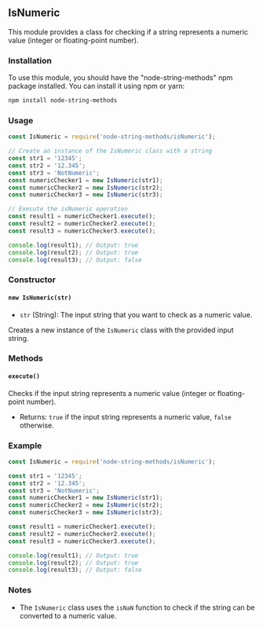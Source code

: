 ## IsNumeric

This module provides a class for checking if a string represents a numeric value (integer or floating-point number).

### Installation

To use this module, you should have the "node-string-methods" npm package installed. You can install it using npm or yarn:

```bash
npm install node-string-methods
```

### Usage

```javascript
const IsNumeric = require('node-string-methods/isNumeric');

// Create an instance of the IsNumeric class with a string
const str1 = '12345';
const str2 = '12.345';
const str3 = 'NotNumeric';
const numericChecker1 = new IsNumeric(str1);
const numericChecker2 = new IsNumeric(str2);
const numericChecker3 = new IsNumeric(str3);

// Execute the isNumeric operation
const result1 = numericChecker1.execute();
const result2 = numericChecker2.execute();
const result3 = numericChecker3.execute();

console.log(result1); // Output: true
console.log(result2); // Output: true
console.log(result3); // Output: false
```

### Constructor

#### `new IsNumeric(str)`

- `str` (String): The input string that you want to check as a numeric value.

Creates a new instance of the `IsNumeric` class with the provided input string.

### Methods

#### `execute()`

Checks if the input string represents a numeric value (integer or floating-point number).

- Returns: `true` if the input string represents a numeric value, `false` otherwise.

### Example

```javascript
const IsNumeric = require('node-string-methods/isNumeric');

const str1 = '12345';
const str2 = '12.345';
const str3 = 'NotNumeric';
const numericChecker1 = new IsNumeric(str1);
const numericChecker2 = new IsNumeric(str2);
const numericChecker3 = new IsNumeric(str3);

const result1 = numericChecker1.execute();
const result2 = numericChecker2.execute();
const result3 = numericChecker3.execute();

console.log(result1); // Output: true
console.log(result2); // Output: true
console.log(result3); // Output: false
```

### Notes

- The `IsNumeric` class uses the `isNaN` function to check if the string can be converted to a numeric value.
